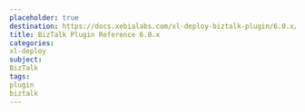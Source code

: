 ```yaml
---
placeholder: true
destination: https://docs.xebialabs.com/xl-deploy-biztalk-plugin/6.0.x/biztalkPluginManual.html
title: BizTalk Plugin Reference 6.0.x
categories:
xl-deploy
subject:
BizTalk
tags:
plugin
biztalk
---
```

